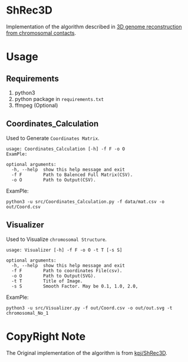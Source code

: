# ShRec3D

Implementation of the algorithm described in [3D genome reconstruction from chromosomal contacts](http://www.nature.com/nmeth/journal/v11/n11/full/nmeth.3104.html).

# Usage
## Requirements
1. python3
2. python package in `requirements.txt`
3. ffmpeg (Optional)

## Coordinates_Calculation
Used to Generate `Coordinates Matrix`.

```shell
usage: Coordinates_Calculation [-h] -f F -o O
ExamPle: 

optional arguments:
  -h, --help  show this help message and exit
  -f F        Path to Balenced Full Matrix(CSV).
  -o O        Path to Output(CSV).
```

ExamPle: 
```shell
python3 -u src/Coordinates_Calculation.py -f data/mat.csv -o out/Coord.csv
```

## Visualizer
Used to Visualize `chromosomal Structure`.

```shell
usage: Visualizer [-h] -f F -o O -t T [-s S]

optional arguments:
  -h, --help  show this help message and exit
  -f F        Path to coordinates File(csv).
  -o O        Path to Output(SVG).
  -t T        Title of Image.
  -s S        Smooth Factor. May be 0.1, 1.0, 2.0,
```

ExamPle: 
```shell
python3 -u src/Visualizer.py -f out/Coord.csv -o out/out.svg -t chromosomal_No_1
```

# CopyRight Note
The Original implementation of the algorithm is from [kpj/ShRec3D](https://github.com/kpj/ShRec3D.git).
